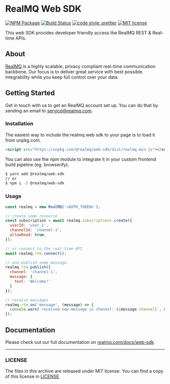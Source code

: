 # RealMQ Web SDK

[![NPM Package](https://img.shields.io/npm/v/@realmq/web-sdk.svg?style=flat-square)](https://www.npmjs.com/package/@realmq/web-sdk)
[![Build Status](https://img.shields.io/travis/RealMQ/realmq-web-sdk/master.svg?style=flat-square)](https://travis-ci.org/RealMQ/realmq-web-sdk)
[![code style: prettier](https://img.shields.io/badge/code_style-prettier-ff69b4.svg?style=flat-square)](https://github.com/prettier/prettier)
[![MIT license](https://img.shields.io/github/license/realmq/realmq-web-sdk.svg?style=flat-square)](LICENSE)

This web SDK provides developer friendly access the RealMQ REST & Real-time APIs.

## About

[RealMQ](https://realmq.com) is a highly scalable, privacy compliant real-time communication backbone.
Our focus is to deliver great service with best possible integrability while you keep full control over your data.

## Getting Started

Get in touch with us to get an RealMQ account set up.
You can do that by sending an email to service@realmq.com.

### Installation

The easiest way to include the realmq web sdk to your page is to load it from unpkg.com.

```html
<script src="https://unpkg.com/@realmq/web-sdk/dist/realmq.min.js"></script>
```

You can also use the npm module to integrate it in your custom frontend build pipeline (eg. browserify).

```bash
$ yarn add @realmq/web-sdk
// or
$ npm i -S @realmq/web-sdk
```

### Usage

```js
const realmq = new RealMQ('<AUTH_TOKEN>');

// create some resource
const subscription = await realmq.subscriptions.create({
  userId: 'user-1',
  channelId: 'channel-1',
  allowRead: true,
});

// or connect to the real-time API
await realmq.rtm.connect();

// and publish some message
realmq.rtm.publish({
  channel: 'channel-1',
  message: {
    text: 'Welcome!'
  }
});

// receive messages
realmq.rtm.on('message', (message) => {
  console.warn(`received new message in channel: ${message.channel}`, message.data)
});
```


## Documentation

Please check out our full documentation on [realmq.com/docs/web-sdk](https://realmq.com/docs/web-sdk).


---

### LICENSE

The files in this archive are released under MIT license.
You can find a copy of this license in [LICENSE](LICENSE).
